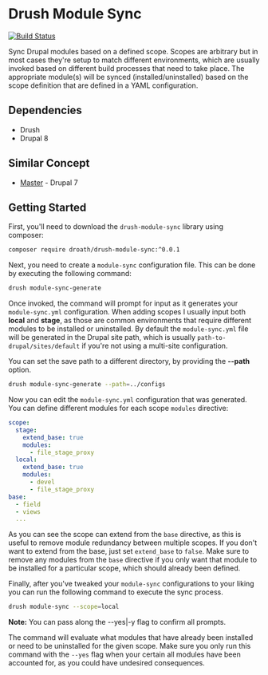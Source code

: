# Drush Module Sync

[![Build Status](https://travis-ci.org/droath/drush-module-sync.svg?branch=master)](https://travis-ci.org/droath/drush-module-sync)

Sync Drupal modules based on a defined scope. Scopes are arbitrary but in most cases they're setup to match different environments, which are usually invoked based on different build processes that need to take place. The appropriate module(s) will be synced (installed/uninstalled) based on the scope definition that are defined in a YAML configuration.

## Dependencies
- Drush
- Drupal 8

## Similar Concept

- [Master](https://www.drupal.org/project/master) - Drupal 7

## Getting Started

First, you'll need to download the `drush-module-sync` library using composer:

```bash
composer require droath/drush-module-sync:^0.0.1
```

Next, you need to create a `module-sync` configuration file. This can be done by executing the following command:

```bash
drush module-sync-generate
```

Once invoked, the command will prompt for input as it generates your `module-sync.yml` configuration. When adding scopes I usually input both **local** and **stage**, as those are common environments that require different modules to be installed or uninstalled. By default the `module-sync.yml` file will be generated in the Drupal site path, which is usually `path-to-drupal/sites/default` if you're not using a multi-site configuration.

You can set the save path to a different directory, by providing the **--path** option.

```bash
drush module-sync-generate --path=../configs
```

Now you can edit the `module-sync.yml` configuration that was generated. You can define different modules for each scope `modules` directive:

```yaml
scope:
  stage:
    extend_base: true
    modules:
      - file_stage_proxy
  local:
    extend_base: true
    modules:
      - devel
      - file_stage_proxy
base:
  - field
  - views
  ...
```
As you can see the scope can extend from the `base` directive, as this is useful to remove module redundancy between multiple scopes. If you don't want to extend from the base, just set `extend_base` to `false`. Make sure to remove any modules from the `base` directive if you only want that module to be installed for a particular scope, which should already been defined.

Finally, after you've tweaked your `module-sync` configurations to your liking you can run the following command to execute the sync process.

```bash
drush module-sync --scope=local
```

**Note:** You can pass along the --yes|-y flag to confirm all prompts.

The command will evaluate what modules that have already been installed or need to be uninstalled for the given scope. Make sure you only run this command with the `--yes` flag when your certain all modules have been accounted for, as you could have undesired consequences.
